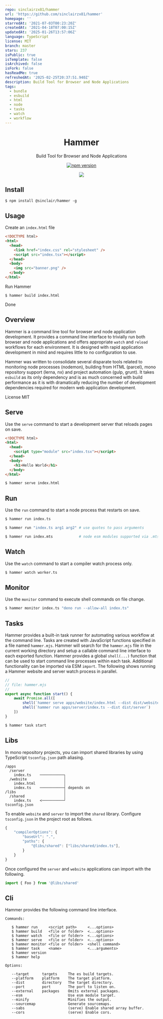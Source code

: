 ```yaml
---
repo: sinclairzx81/hammer
url: 'https://github.com/sinclairzx81/hammer'
homepage: ''
starredAt: '2021-07-03T00:23:20Z'
createdAt: '2021-04-18T07:00:15Z'
updatedAt: '2025-01-26T13:57:06Z'
language: TypeScript
license: MIT
branch: master
stars: 237
isPublic: true
isTemplate: false
isArchived: false
isFork: false
hasReadMe: true
refreshedAt: '2025-02-25T20:37:51.940Z'
description: Build Tool for Browser and Node Applications
tags:
  - bundle
  - esbuild
  - html
  - node
  - tasks
  - watch
  - workflow
---
```


<div align='center'>

<h1>Hammer</h1>

<p>Build Tool for Browser and Node Applications</p>

[![npm version](https://badge.fury.io/js/%40sinclair%2Fhammer.svg)](https://badge.fury.io/js/%40sinclair%2Fhammer)

<img src="doc/hammer.png" />

</div>

## Install

```shell
$ npm install @sinclair/hammer -g
```

## Usage

Create an `index.html` file
```html
<!DOCTYPE html>
<html>
  <head>
    <link href="index.css" rel="stylesheet" />
    <script src="index.tsx"></script>
  </head>
  <body>
    <img src="banner.png" />
  </body>
</html>
```
Run Hammer
```shell
$ hammer build index.html
```
Done

## Overview

Hammer is a command line tool for browser and node application development. It provides a command line interface to trivially run both browser and node applications and offers appropriate `watch` and `reload` workflows for each environment. It is designed with rapid application development in mind and requires little to no configuration to use.

Hammer was written to consolidate several disparate tools related to monitoring node processes (nodemon), building from HTML (parcel), mono repository support (lerna, nx) and project automation (gulp, grunt). It takes `esbuild` as its only dependency and is as much concerned with build performance as it is with dramatically reducing the number of development dependencies required for modern web application development.

License MIT

## Serve

Use the `serve` command to start a development server that reloads pages on save.

```html
<!DOCTYPE html>
<html>
  <head>
    <script type="module" src="index.tsx"></script>
  </head>
  <body>
    <h1>Hello World</h1>
  </body>
</html>
```
```bash
$ hammer serve index.html
```

## Run

Use the `run` command to start a node process that restarts on save.

```bash
$ hammer run index.ts

$ hammer run "index.ts arg1 arg2" # use quotes to pass arguments

$ hammer run index.mts            # node esm modules supported via .mts
```

## Watch

Use the `watch` command to start a compiler watch process only.

```bash
$ hammer watch worker.ts
```

## Monitor

Use the `monitor` command to execute shell commands on file change.

```bash
$ hammer monitor index.ts "deno run --allow-all index.ts"
```

## Tasks

Hammer provides a built-in task runner for automating various workflow at the command line. Tasks are created with JavaScript functions specified in a file named `hammer.mjs`. Hammer will search for the `hammer.mjs` file in the current working directory and setup a callable command line interface to each exported function. Hammer provides a global `shell(...)` function that can be used to start command line processes within each task. Additional functionality can be imported via ESM `import`. The following shows running a Hammer website and server watch process in parallel.

```typescript
//
// file: hammer.mjs
//
export async function start() {
    await Promise.all([
        shell(`hammer serve apps/website/index.html --dist dist/website`),
        shell(`hammer run apps/server/index.ts --dist dist/server`)
    ])
}
```
```bash
$ hammer task start
```

## Libs

In mono repository projects, you can import shared libraries by using TypeScript `tsconfig.json` path aliasing.

```shell
/apps
  /server
    index.ts    ───────────┐
  /website                 │
    index.html             │
    index.ts    ───────────┤ depends on
/libs                      │
  /shared                  │
    index.ts    <──────────┘
tsconfig.json
```
To enable `website` and `server` to import the `shared` library. Configure `tsconfig.json` in the project root as follows.

```javascript
{
    "compilerOptions": {
        "baseUrl": ".",
        "paths": {
            "@libs/shared": ["libs/shared/index.ts"],
        }
    }
}
```

Once configured the `server` and `website` applications can import with the following.

```typescript
import { Foo } from '@libs/shared'
```

## Cli

Hammer provides the following command line interface.

```
Commands:

   $ hammer run     <script path>     <...options>
   $ hammer build   <file or folder>  <...options>
   $ hammer watch   <file or folder>  <...options>
   $ hammer serve   <file or folder>  <...options>
   $ hammer monitor <file or folder>  <shell command>
   $ hammer task    <name>            <...arguments>
   $ hammer version
   $ hammer help

Options:

   --target      targets     The es build targets.
   --platform    platform    The target platform.
   --dist        directory   The target directory.
   --port        port        The port to listen on.
   --external    packages    Omits external packages.
   --esm                     Use esm module target.
   --minify                  Minifies the output.
   --sourcemap               Generate sourcemaps.
   --sabs                    (serve) Enable shared array buffer.
   --cors                    (serve) Enable cors.
```
